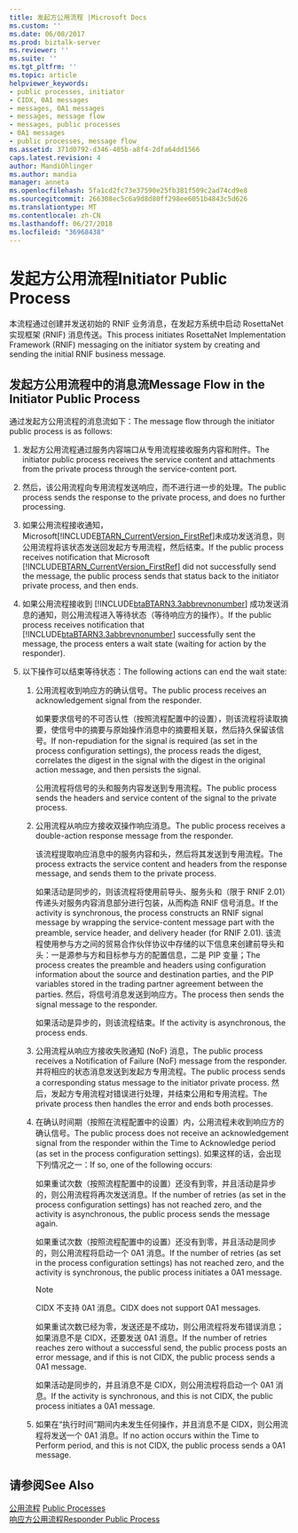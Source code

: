 ```yaml
---
title: 发起方公用流程 |Microsoft Docs
ms.custom: ''
ms.date: 06/08/2017
ms.prod: biztalk-server
ms.reviewer: ''
ms.suite: ''
ms.tgt_pltfrm: ''
ms.topic: article
helpviewer_keywords:
- public processes, initiator
- CIDX, 0A1 messages
- messages, 0A1 messages
- messages, message flow
- messages, public processes
- 0A1 messages
- public processes, message flow
ms.assetid: 371d0792-d346-405b-a8f4-2dfa64dd1566
caps.latest.revision: 4
author: MandiOhlinger
ms.author: mandia
manager: anneta
ms.openlocfilehash: 5fa1cd2fc73e37590e25fb381f509c2ad74cd9e8
ms.sourcegitcommit: 266308ec5c6a9d8d80ff298ee6051b4843c5d626
ms.translationtype: MT
ms.contentlocale: zh-CN
ms.lasthandoff: 06/27/2018
ms.locfileid: "36968438"
---
```

# <a name="initiator-public-process"></a><span data-ttu-id="5db00-102">发起方公用流程</span><span class="sxs-lookup"><span data-stu-id="5db00-102">Initiator Public Process</span></span>
<span data-ttu-id="5db00-103">本流程通过创建并发送初始的 RNIF 业务消息，在发起方系统中启动 RosettaNet 实现框架 (RNIF) 消息传送。</span><span class="sxs-lookup"><span data-stu-id="5db00-103">This process initiates RosettaNet Implementation Framework (RNIF) messaging on the initiator system by creating and sending the initial RNIF business message.</span></span>  
  
## <a name="message-flow-in-the-initiator-public-process"></a><span data-ttu-id="5db00-104">发起方公用流程中的消息流</span><span class="sxs-lookup"><span data-stu-id="5db00-104">Message Flow in the Initiator Public Process</span></span>  
 <span data-ttu-id="5db00-105">通过发起方公用流程的消息流如下：</span><span class="sxs-lookup"><span data-stu-id="5db00-105">The message flow through the initiator public process is as follows:</span></span>  
  
1. <span data-ttu-id="5db00-106">发起方公用流程通过服务内容端口从专用流程接收服务内容和附件。</span><span class="sxs-lookup"><span data-stu-id="5db00-106">The initiator public process receives the service content and attachments from the private process through the service-content port.</span></span>  
  
2. <span data-ttu-id="5db00-107">然后，该公用流程向专用流程发送响应，而不进行进一步的处理。</span><span class="sxs-lookup"><span data-stu-id="5db00-107">The public process sends the response to the private process, and does no further processing.</span></span>  
  
3. <span data-ttu-id="5db00-108">如果公用流程接收通知，Microsoft[!INCLUDE[BTARN_CurrentVersion_FirstRef](../../includes/btarn-currentversion-firstref-md.md)]未成功发送消息，则公用流程将该状态发送回发起方专用流程，然后结束。</span><span class="sxs-lookup"><span data-stu-id="5db00-108">If the public process receives notification that Microsoft [!INCLUDE[BTARN_CurrentVersion_FirstRef](../../includes/btarn-currentversion-firstref-md.md)] did not successfully send the message, the public process sends that status back to the initiator private process, and then ends.</span></span>  
  
4. <span data-ttu-id="5db00-109">如果公用流程接收到 [!INCLUDE[btaBTARN3.3abbrevnonumber](../../includes/btabtarn3-3abbrevnonumber-md.md)] 成功发送消息的通知，则公用流程进入等待状态（等待响应方的操作）。</span><span class="sxs-lookup"><span data-stu-id="5db00-109">If the public process receives notification that [!INCLUDE[btaBTARN3.3abbrevnonumber](../../includes/btabtarn3-3abbrevnonumber-md.md)] successfully sent the message, the process enters a wait state (waiting for action by the responder).</span></span>  
  
5. <span data-ttu-id="5db00-110">以下操作可以结束等待状态：</span><span class="sxs-lookup"><span data-stu-id="5db00-110">The following actions can end the wait state:</span></span>  
  
   1.  <span data-ttu-id="5db00-111">公用流程收到响应方的确认信号。</span><span class="sxs-lookup"><span data-stu-id="5db00-111">The public process receives an acknowledgement signal from the responder.</span></span>  
  
        <span data-ttu-id="5db00-112">如果要求信号的不可否认性（按照流程配置中的设置），则该流程将读取摘要，使信号中的摘要与原始操作消息中的摘要相关联，然后持久保留该信号。</span><span class="sxs-lookup"><span data-stu-id="5db00-112">If non-repudiation for the signal is required (as set in the process configuration settings), the process reads the digest, correlates the digest in the signal with the digest in the original action message, and then persists the signal.</span></span>  
  
        <span data-ttu-id="5db00-113">公用流程将信号的头和服务内容发送到专用流程。</span><span class="sxs-lookup"><span data-stu-id="5db00-113">The public process sends the headers and service content of the signal to the private process.</span></span>  
  
   2.  <span data-ttu-id="5db00-114">公用流程从响应方接收双操作响应消息。</span><span class="sxs-lookup"><span data-stu-id="5db00-114">The public process receives a double-action response message from the responder.</span></span>  
  
        <span data-ttu-id="5db00-115">该流程提取响应消息中的服务内容和头，然后将其发送到专用流程。</span><span class="sxs-lookup"><span data-stu-id="5db00-115">The process extracts the service content and headers from the response message, and sends them to the private process.</span></span>  
  
        <span data-ttu-id="5db00-116">如果活动是同步的，则该流程将使用前导头、服务头和（限于 RNIF 2.01）传递头对服务内容消息部分进行包装，从而构造 RNIF 信号消息。</span><span class="sxs-lookup"><span data-stu-id="5db00-116">If the activity is synchronous, the process constructs an RNIF signal message by wrapping the service-content message part with the preamble, service header, and delivery header (for RNIF 2.01).</span></span> <span data-ttu-id="5db00-117">该流程使用参与方之间的贸易合作伙伴协议中存储的以下信息来创建前导头和头：一是源参与方和目标参与方的配置信息，二是 PIP 变量；</span><span class="sxs-lookup"><span data-stu-id="5db00-117">The process creates the preamble and headers using configuration information about the source and destination parties, and the PIP variables stored in the trading partner agreement between the parties.</span></span> <span data-ttu-id="5db00-118">然后，将信号消息发送到响应方。</span><span class="sxs-lookup"><span data-stu-id="5db00-118">The process then sends the signal message to the responder.</span></span>  
  
        <span data-ttu-id="5db00-119">如果活动是异步的，则该流程结束。</span><span class="sxs-lookup"><span data-stu-id="5db00-119">If the activity is asynchronous, the process ends.</span></span>  
  
   3.  <span data-ttu-id="5db00-120">公用流程从响应方接收失败通知 (NoF) 消息，</span><span class="sxs-lookup"><span data-stu-id="5db00-120">The public process receives a Notification of Failure (NoF) message from the responder.</span></span> <span data-ttu-id="5db00-121">并将相应的状态消息发送到发起方专用流程。</span><span class="sxs-lookup"><span data-stu-id="5db00-121">The public process sends a corresponding status message to the initiator private process.</span></span> <span data-ttu-id="5db00-122">然后，发起方专用流程对错误进行处理，并结束公用和专用流程。</span><span class="sxs-lookup"><span data-stu-id="5db00-122">The private process then handles the error and ends both processes.</span></span>  
  
   4.  <span data-ttu-id="5db00-123">在确认时间期（按照在流程配置中的设置）内，公用流程未收到响应方的确认信号。</span><span class="sxs-lookup"><span data-stu-id="5db00-123">The public process does not receive an acknowledgement signal from the responder within the Time to Acknowledge period (as set in the process configuration settings).</span></span> <span data-ttu-id="5db00-124">如果这样的话，会出现下列情况之一：</span><span class="sxs-lookup"><span data-stu-id="5db00-124">If so, one of the following occurs:</span></span>  
  
        <span data-ttu-id="5db00-125">如果重试次数（按照流程配置中的设置）还没有到零，并且活动是异步的，则公用流程将再次发送消息。</span><span class="sxs-lookup"><span data-stu-id="5db00-125">If the number of retries (as set in the process configuration settings) has not reached zero, and the activity is asynchronous, the public process sends the message again.</span></span>  
  
        <span data-ttu-id="5db00-126">如果重试次数（按照流程配置中的设置）还没有到零，并且活动是同步的，则公用流程将启动一个 0A1 消息。</span><span class="sxs-lookup"><span data-stu-id="5db00-126">If the number of retries (as set in the process configuration settings) has not reached zero, and the activity is synchronous, the public process initiates a 0A1 message.</span></span>  
  
       > [!NOTE]
       >  <span data-ttu-id="5db00-127">CIDX 不支持 0A1 消息。</span><span class="sxs-lookup"><span data-stu-id="5db00-127">CIDX does not support 0A1 messages.</span></span>  
  
        <span data-ttu-id="5db00-128">如果重试次数已经为零，发送还是不成功，则公用流程将发布错误消息；如果消息不是 CIDX，还要发送 0A1 消息。</span><span class="sxs-lookup"><span data-stu-id="5db00-128">If the number of retries reaches zero without a successful send, the public process posts an error message, and if this is not CIDX, the public process sends a 0A1 message.</span></span>  
  
        <span data-ttu-id="5db00-129">如果活动是同步的，并且消息不是 CIDX，则公用流程将启动一个 0A1 消息。</span><span class="sxs-lookup"><span data-stu-id="5db00-129">If the activity is synchronous, and this is not CIDX, the public process initiates a 0A1 message.</span></span>  
  
   5.  <span data-ttu-id="5db00-130">如果在“执行时间”期间内未发生任何操作，并且消息不是 CIDX，则公用流程将发送一个 0A1 消息。</span><span class="sxs-lookup"><span data-stu-id="5db00-130">If no action occurs within the Time to Perform period, and this is not CIDX, the public process sends a 0A1 message.</span></span>  
  
## <a name="see-also"></a><span data-ttu-id="5db00-131">请参阅</span><span class="sxs-lookup"><span data-stu-id="5db00-131">See Also</span></span>  
 <span data-ttu-id="5db00-132">[公用流程](../../adapters-and-accelerators/accelerator-rosettanet/public-processes.md) </span><span class="sxs-lookup"><span data-stu-id="5db00-132">[Public Processes](../../adapters-and-accelerators/accelerator-rosettanet/public-processes.md) </span></span>  
 [<span data-ttu-id="5db00-133">响应方公用流程</span><span class="sxs-lookup"><span data-stu-id="5db00-133">Responder Public Process</span></span>](../../adapters-and-accelerators/accelerator-rosettanet/responder-public-process.md)